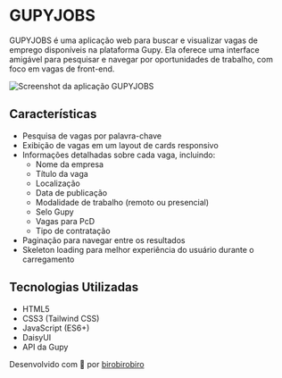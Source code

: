 # GUPYJOBS

GUPYJOBS é uma aplicação web para buscar e visualizar vagas de emprego disponíveis na plataforma Gupy. Ela oferece uma interface amigável para pesquisar e navegar por oportunidades de trabalho, com foco em vagas de front-end.

![Screenshot da aplicação GUPYJOBS](https://i.ibb.co/1fwzj8n/screencapture-gupyjobs-vercel-app-2024-08-06-16-46-33.png)

## Características

- Pesquisa de vagas por palavra-chave
- Exibição de vagas em um layout de cards responsivo
- Informações detalhadas sobre cada vaga, incluindo:
  - Nome da empresa
  - Título da vaga
  - Localização
  - Data de publicação
  - Modalidade de trabalho (remoto ou presencial)
  - Selo Gupy
  - Vagas para PcD
  - Tipo de contratação
- Paginação para navegar entre os resultados
- Skeleton loading para melhor experiência do usuário durante o carregamento

## Tecnologias Utilizadas

- HTML5
- CSS3 (Tailwind CSS)
- JavaScript (ES6+)
- DaisyUI
- API da Gupy

Desenvolvido com 💜 por [birobirobiro](https://birobirobiro.dev/)
